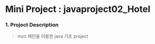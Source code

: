 Mini Project : javaproject02_Hotel
==============
### 1. Project Description
> mvc 패턴을 이용한 java 기초 project
